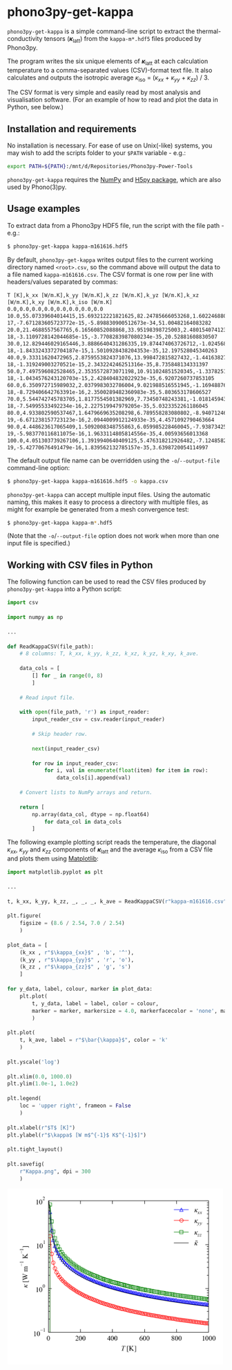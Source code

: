 # phono3py-get-kappa

`phono3py-get-kappa` is a simple command-line script to extract the thermal-conductivity tensors (<b><i>&kappa;</i></b><sub>latt</sub>) from the `kappa-m*.hdf5` files produced by Phono3py.

The program writes the six unique elements of <b><i>&kappa;</i></b><sub>latt</sub> at each calculation temperature to a comma-separated values (CSV)-format text file.
It also calculates and outputs the isotropic average <i>&kappa;</i><sub>iso</sub> = (<i>&kappa;<sub>xx</sub></i> + <i>&kappa;<sub>yy</sub></i> + <i>&kappa;<sub>zz</sub></i>) / 3.

The CSV format is very simple and easily read by most analysis and visualisation software.
(For an example of how to read and plot the data in Python, see below.)


## Installation and requirements

No installation is necessary.
For ease of use on Unix(-like) systems, you may wish to add the scripts folder to your `$PATH` variable - e.g.:

```bash
export PATH=${PATH}:/mnt/d/Repositories/Phono3py-Power-Tools
```

`phono3py-get-kappa` requires the [NumPy](https://numpy.org) and [H5py package](https://www.h5py.org), which are also used by Phono(3)py.


## Usage examples

To extract data from a Phono3py HDF5 file, run the script with the file path - e.g.:

```bash
$ phono3py-get-kappa kappa-m161616.hdf5
```

By default, `phono3py-get-kappa` writes output files to the current working directory named `<root>.csv`, so the command above will output the data to a file named `kappa-m161616.csv`.
The CSV format is one row per line with headers/values separated by commas:

```
T [K],k_xx [W/m.K],k_yy [W/m.K],k_zz [W/m.K],k_yz [W/m.K],k_xz [W/m.K],k_xy [W/m.K],k_iso [W/m.K]
0.0,0.0,0.0,0.0,0.0,0.0,0.0,0.0
10.0,55.07339604014415,15.693212221821625,82.24785666053268,1.6022468809599445e-17,-7.671283605723772e-15,-5.898830900512673e-34,51.00482164083282
20.0,21.4688557567765,6.16560852088868,33.95198398725003,2.4801540741230823e-18,-3.1109728142044685e-15,-3.7708283987080234e-35,20.52881608830507
30.0,12.829446029165446,3.8886640431286335,19.874474063726712,-1.0245685468343207e-18,-1.8433243372704187e-15,1.5010928438204353e-35,12.197528045340263
40.0,9.33311620472965,2.8759553824371076,13.998472815827432,-1.4416382736688985e-18,-1.319249003270521e-15,2.343224246251316e-35,8.735848134331397
50.0,7.497596082528465,2.3535572873071198,10.911024851520345,-1.3378251274424403e-18,-1.0434576243120703e-15,2.428404832022923e-35,6.9207260737853105
60.0,6.350972715989032,2.0379983032786004,9.021988516551945,-1.1694887651441092e-18,-8.729406642763391e-16,2.3500289482360983e-35,5.803653178606527
70.0,5.544742745783705,1.8177554501382969,7.73450748243381,-1.0181459436311814e-18,-7.54995533492234e-16,2.227519947979205e-35,5.0323352261186045
80.0,4.933802590537467,1.6479669635208298,6.789558283080802,-8.940712462477584e-19,-6.671238157723123e-16,2.0944009912124933e-35,4.4571092790463664
90.0,4.448623617065409,1.5092008348755863,6.059985228460045,-7.938734251588838e-19,-5.983770116811075e-16,1.9633114805814556e-35,4.00593656013368
100.0,4.051303739267106,1.3919940640409125,5.476318212926482,-7.124858258576519e-19,-5.42770676491479e-16,1.839562132785157e-35,3.6398720054114997
```

The default output file name can be overridden using the `-o`/`--output-file` command-line option:

```bash
$ phono3py-get-kappa kappa-m161616.hdf5 -o kappa.csv
```

`phono3py-get-kappa` can accept multiple input files.
Using the automatic naming, this makes it easy to process a directory with multiple files, as might for example be generated from a mesh convergence test:

```bash
$ phono3py-get-kappa kappa-m*.hdf5
```

(Note that the `-o`/`--output-file` option does not work when more than one input file is specified.)


## Working with CSV files in Python

The following function can be used to read the CSV files produced by `phono3py-get-kappa` into a Python script:

```python
import csv

import numpy as np

...

def ReadKappaCSV(file_path):
    # 8 columns: T, k_xx, k_yy, k_zz, k_xz, k_yz, k_xy, k_ave.
    
    data_cols = [
        [] for _ in range(0, 8)
        ]
    
    # Read input file.
    
    with open(file_path, 'r') as input_reader:
        input_reader_csv = csv.reader(input_reader)
        
        # Skip header row.
        
        next(input_reader_csv)
        
        for row in input_reader_csv:
            for i, val in enumerate(float(item) for item in row):
                data_cols[i].append(val)
    
    # Convert lists to NumPy arrays and return.
    
    return [
        np.array(data_col, dtype = np.float64)
            for data_col in data_cols
        ]
```

The following example plotting script reads the temperature, the diagonal <i>&kappa;<sub>xx</sub></i>, <i>&kappa;<sub>yy</sub></i> and <i>&kappa;<sub>zz</sub></i> components of <b><i>&kappa;</i></b><sub>latt</sub> and the average <i>&kappa;</i><sub>iso</sub> from a CSV file and plots them using [Matplotlib](https://matplotlib.org):

```python
import matplotlib.pyplot as plt

...

t, k_xx, k_yy, k_zz, _, _, _, k_ave = ReadKappaCSV(r"kappa-m161616.csv")

plt.figure(
    figsize = (8.6 / 2.54, 7.0 / 2.54)
    )

plot_data = [
    (k_xx , r"$\kappa_{xx}$" , 'b', '^'),
    (k_yy , r"$\kappa_{yy}$" , 'r', 'o'),
    (k_zz , r"$\kappa_{zz}$" , 'g', 's')
    ]

for y_data, label, colour, marker in plot_data:
    plt.plot(
        t, y_data, label = label, color = colour,
        marker = marker, markersize = 4.0, markerfacecolor = 'none', markeredgecolor = colour
        )

plt.plot(
    t, k_ave, label = r"$\bar{\kappa}$", color = 'k'
    )

plt.yscale('log')

plt.xlim(0.0, 1000.0)
plt.ylim(1.0e-1, 1.0e2)

plt.legend(
    loc = 'upper right', frameon = False
    )

plt.xlabel(r"$T$ [K]")
plt.ylabel(r"$\kappa$ [W m$^{-1}$ K$^{-1}$]")

plt.tight_layout()

plt.savefig(
    r"Kappa.png", dpi = 300
    )
```

<img src="Resources/phono3py-get-kappa_ExamplePlot.png" alt="phono3py-get-kappa_ExamplePlot.png" width="500">
